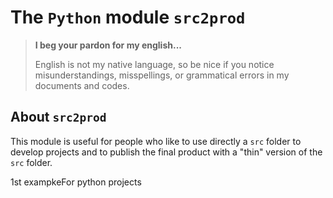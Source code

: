 The `Python` module `src2prod`
==============================


> **I beg your pardon for my english...**
>
> English is not my native language, so be nice if you notice misunderstandings, misspellings, or grammatical errors in my documents and codes.


About `src2prod`
----------------

This module is useful for people who like to use directly a `src` folder to develop projects and to publish the final product with a "thin" version of the `src` folder. 


1st exampkeFor python projects



<!-- :tutorial-START: -->
<!-- :tutorial-END: -->


<!-- :version-START: -->
<!-- :version-END: -->
